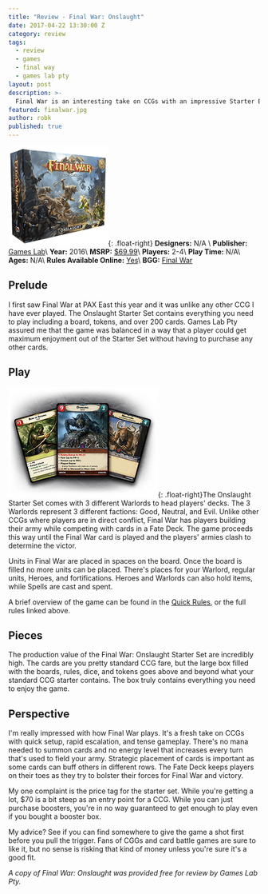 ```yaml
---
title: "Review - Final War: Onslaught"
date: 2017-04-22 13:30:00 Z
category: review
tags:
  - review
  - games
  - final way
  - games lab pty
layout: post
description: >-
  Final War is an interesting take on CCGs with an impressive Starter Box.
featured: finalwar.jpg
author: robk
published: true
---
```


![Final War](/images/finalwar/cover.png){: .float-right}
**Designers:**  N/A \\
**Publisher:** [Games Lab](https://www.finalwar.com)\\
**Year:** 2016\\
**MSRP:** [$69.99](https://www.finalwar.com/products/onslaught-starter-set)\\
**Players:** 2-4\\
**Play Time:** N/A\\
**Ages:** N/A\\
**Rules Available Online:** [Yes](https://cdn.shopify.com/s/files/1/1574/8227/files/FWTCG004_Rulebook_for_Web.pdf?5307978577551587073)\\
**BGG:** [Final War](https://boardgamegeek.com/boardgame/219564/final-war)

<h2>Prelude</h2>

I first saw Final War at PAX East this year and it was unlike any other CCG I have ever played. The Onslaught Starter Set contains everything you need to play including a board, tokens, and over 200 cards. Games Lab Pty assured me that the game was balanced in a way that a player could get maximum enjoyment out of the Starter Set without having to purchase any other cards.

<h2>Play</h2>

![Final War Factions](/images/finalwar/factions.png){: .float-right}The Onslaught Starter Set comes with 3 different Warlords to head players' decks. The 3 Warlords represent 3 different factions: Good, Neutral, and Evil. Unlike other CCGs where players are in direct conflict, Final War has players building their army while competing with cards in a Fate Deck. The game proceeds this way until the Final War card is played and the players' armies clash to determine the victor.

Units in Final War are placed in spaces on the board. Once the board is filled no more units can be placed. There's places for your Warlord, regular units, Heroes, and fortifications. Heroes and Warlords can also hold items, while Spells are cast and spent.

A brief overview of the game can be found in the [Quick Rules](https://cdn.shopify.com/s/files/1/1574/8227/files/Quicker_Player_Guide_For_Web.pdf?5307978577551587073), or the full rules linked above.

<h2>Pieces</h2>

The production value of the Final War: Onslaught Starter Set are incredibly high. The cards are you pretty standard CCG fare, but the large box filled with the boards, rules, dice, and tokens goes above and beyond what your standard CCG starter contains. The box truly contains everything you need to enjoy the game.

<h2>Perspective</h2>

I'm really impressed with how Final War plays. It's a fresh take on CCGs with quick setup, rapid escalation, and tense gameplay. There's no mana needed to summon cards and no energy level that increases every turn that's used to field your army. Strategic placement of cards is important as some cards can buff others in different rows. The Fate Deck keeps players on their toes as they try to bolster their forces for Final War and victory.

My one complaint is the price tag for the starter set. While you're getting a lot, $70 is a bit steep as an entry point for a CCG. While you can just purchase boosters, you're in no way guaranteed to get enough to play even if you bought a booster box.

My advice? See if you can find somewhere to give the game a shot first before you pull the trigger. Fans of CGGs and card battle games are sure to like it, but no sense is risking that kind of money unless you're sure it's a good fit.

*A copy of Final War: Onslaught was provided free for review by Games Lab Pty.*
